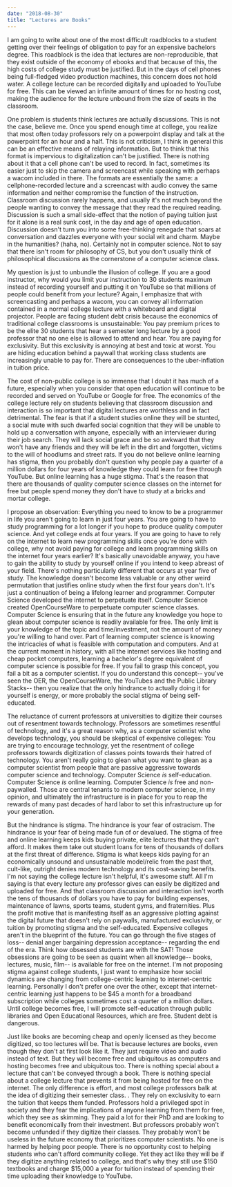 ```yaml
---
date: "2018-08-30"
title: "Lectures are Books"
---
```


I am going to write about one of the most difficult roadblocks to a student getting over their feelings of obligation to pay for an expensive bachelors degree. This roadblock is the idea that lectures are non-reproducible, that they exist outside of the economy of ebooks and that because of this, the high costs of college study must be justified. But in the days of cell phones being full-fledged video production machines, this concern does not hold water. A college lecture can be recorded digitally and uploaded to YouTube for free. This can be viewed an infinite amount of times for no hosting cost, making the audience for the lecture unbound from the size of seats in the classroom.

One problem is students think lectures are actually discussions. This is not the case, believe me. Once you spend enough time at college, you realize that most often today professors rely on a powerpoint display and talk at the powerpoint for an hour and a half. This is not criticism, I think in general this can be an effective means of relaying information. But to think that this format is impervious to digitalization can't be justified. There is nothing about it that a cell phone can't be used to record. In fact, sometimes its easier just to skip the camera and screencast while speaking with perhaps a wacom included in there. The formats are essentially the same: a cellphone-recorded lecture and a screencast with audio convey the same information and neither compromise the function of the instruction. Classroom discussion rarely happens, and usually it's not much beyond the people wanting to convey the message that they read the required reading. Discussion is such a small side-effect that the notion of paying tuition just for it alone is a real sunk cost, in the day and age of open education. Discussion doesn't turn you into some free-thinking renegade that soars at conversation and dazzles everyone with your social wit and charm. Maybe in the humanities? (haha, no). Certainly not in computer science. Not to say that there isn't room for philosophy of CS, but you don't usually think of philosophical discussions as the cornerstone of a computer science class.

My question is just to unbundle the illusion of college. If you are a good instructor, why would you limit your instruction to 30 students maximum instead of recording yourself and putting it on YouTube so that millions of people could benefit from your lecture? Again, I emphasize that with screencasting and perhaps a wacom, you can convey all information contained in a normal college lecture with a whiteboard and digital projector. People are facing student debt crisis because the economics of traditional college classrooms is unsustainable: You pay premium prices to be the elite 30 students that hear a semester long lecture by a good professor that no one else is allowed to attend and hear. You are paying for exclusivity. But this exclusivity is annoying at best and toxic at worst. You are hiding education behind a paywall that working class students are increasingly unable to pay for. There are consequences to the uber-inflation in tuition price.

The cost of non-public college is so immense that I doubt it has much of a future, especially when you consider that open education will continue to be recorded and served on YouTube or Google for free. The economics of the college lecture rely on students believing that classroom discussion and interaction is so important that digital lectures are worthless and in fact detrimental. The fear is that if a student studies online they will be stunted, a social mute with such dwarfed social cognition that they will be unable to hold up a conversation with anyone, especially with an interviewer during their job search. They will lack social grace and be so awkward that they won't have any friends and they will be left in the dirt and forgotten, victims to the will of hoodlums and street rats. If you do not believe online learning has stigma, then you probably don't question why people pay a quarter of a million dollars for four years of knowledge they could learn for free through YouTube. But online learning has a huge stigma. That's the reason that there are thousands of quality computer science classes on the internet for free but people spend money they don't have to study at a bricks and mortar college.

I propose an observation: Everything you need to know to be a programmer in life you aren't going to learn in just four years. You are going to have to study programming for a lot longer if you hope to produce quality computer science. And yet college ends at four years. If you are going to have to rely on the internet to learn new programming skills once you're done with college, why not avoid paying for college and learn programming skills on the internet four years earlier? It's basically unavoidable anyway, you have to gain the ability to study by yourself online if you intend to keep abreast of your field. There's nothing particularly different that occurs at year five of study. The knowledge doesn't become less valuable or any other weird permutation that justifies online study when the first four years don't. It's just a continuation of being a lifelong learner and programmer. Computer Science developed the internet to perpetuate itself. Computer Science created OpenCourseWare to perpetuate computer science classes. Computer Science is ensuring that in the future any knowledge you hope to glean about computer science is readily available for free. The only limit is your knowledge of the topic and time/investment, not the amount of money you're willing to hand over. Part of learning computer science is knowing the intricacies of what is feasible with computation and computers. And at the current moment in history, with all the internet services like hosting and cheap pocket computers, learning a bachelor's degree equivalent of computer science is possible for free. If you fail to grasp this concept, you fail a bit as a computer scientist. If you do understand this concept-- you've seen the OER, the OpenCourseWare, the YouTubes and the Public Library Stacks-- then you realize that the only hindrance to actually doing it for yourself is energy, or more probably the social stigma of being self-educated.

The reluctance of current professors at universities to digitize their courses out of resentment towards technology. Professors are sometimes resentful of technology, and it's a great reason why, as a computer scientist who develops technology, you should be skeptical of expensive colleges: You are trying to encourage technology, yet the resentment of college professors towards digitization of classes points towards their hatred of technology. You aren't really going to glean what you want to glean as a computer scientist from people that are passive aggressive towards computer science and technology. Computer Science _is_ self-education. Computer Science _is_ online learning. Computer Science _is_ free and non-paywalled. Those are central tenants to modern computer science, in my opinion, and ultimately the infrastructure is in place for you to reap the rewards of many past decades of hard labor to set this infrastructure up for your generation.

But the hindrance is stigma. The hindrance is your fear of ostracism. The hindrance is your fear of being made fun of or devalued. The stigma of free and online learning keeps kids buying private, elite lectures that they can't afford. It makes them take out student loans for tens of thousands of dollars at the first threat of difference. Stigma is what keeps kids paying for an economically unsound and unsustainable model/relic from the past that, cult-like, outright denies modern technology and its cost-saving benefits. I'm not saying the college lecture isn't helpful, it's awesome stuff. All I'm saying is that every lecture any professor gives can easily be digitized and uploaded for free. And that classroom discussion and interaction isn't worth the tens of thousands of dollars you have to pay for building expenses, maintenance of lawns, sports teams, student gyms, and fraternities. Plus the profit motive that is manifesting itself as an aggressive plotting against the digital future that doesn't rely on paywalls, manufactured exclusivity, or tuition by promoting stigma and the self-educated. Expensive colleges aren't in the blueprint of the future. You can go through the five stages of loss-- denial anger bargaining depression acceptance-- regarding the end of the era. Think how obsessed students are with the SAT! Those obsessions are going to be seen as quaint when all knowledge-- books, lectures, music, film-- is available for free on the internet. I'm not proposing stigma against college students, I just want to emphasize how social dynamics are changing from college-centric learning to internet-centric learning. Personally I don't prefer one over the other, except that internet-centric learning just happens to be $45 a month for a broadband subscription while colleges sometimes cost a quarter of a million dollars. Until college becomes free, I will promote self-education through public libraries and Open Educational Resources, which are free. Student debt is dangerous.

Just like books are becoming cheap and openly licensed as they become digitized, so too lectures will be. That is because lectures are books, even though they don't at first look like it. They just require video and audio instead of text. But they will become free and ubiquitous as computers and hosting becomes free and ubiquitous too. There is nothing special about a lecture that can't be conveyed through a book. There is nothing special about a college lecture that prevents it from being hosted for free on the internet. The only difference is effort, and most college professors balk at the idea of digitizing their semester class. . They rely on exclusivity to earn the tuition that keeps them funded. Professors hold a privileged spot in society and they fear the implications of anyone learning from them for free, which they see as skimming. They paid a lot for their PhD and are looking to benefit economically from their investment. But professors probably won't become unfunded if they digitize their classes. They probably won't be useless in the future economy that prioritizes computer scientists. No one is harmed by helping poor people. There is no opportunity cost to helping students who can't afford community college. Yet they act like they will be if they digitize anything related to college, and that's why they still use $150 textbooks and charge $15,000 a year for tuition instead of spending their time uploading their knowledge to YouTube.